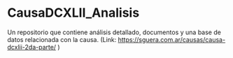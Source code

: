 # CausaDCXLII_Analisis
Un repositorio que contiene análisis detallado, documentos y una base de datos relacionada con la causa. (Link: https://sguera.com.ar/causas/causa-dcxlii-2da-parte/ )
